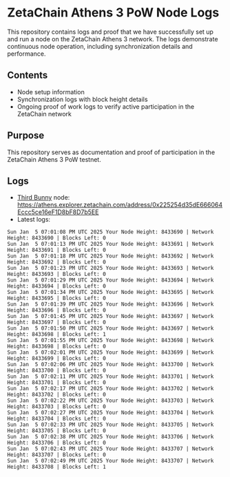 # ZetaChain Athens 3 PoW Node Logs
This repository contains logs and proof that we have successfully set up and run a node on the ZetaChain Athens 3 network. The logs demonstrate continuous node operation, including synchronization details and performance.

## Contents
- Node setup information
- Synchronization logs with block height details
- Ongoing proof of work logs to verify active participation in the ZetaChain network

## Purpose
This repository serves as documentation and proof of participation in the ZetaChain Athens 3 PoW testnet.

## Logs

- [Third Bunny](https://thirdbunny.xyz/) node: https://athens.explorer.zetachain.com/address/0x225254d35dE666064Eccc5ce16eF1D8bF8D7b5EE
- Latest logs:
```
Sun Jan  5 07:01:08 PM UTC 2025 Your Node Height: 8433690 | Network Height: 8433690 | Blocks Left: 0
Sun Jan  5 07:01:13 PM UTC 2025 Your Node Height: 8433691 | Network Height: 8433691 | Blocks Left: 0
Sun Jan  5 07:01:18 PM UTC 2025 Your Node Height: 8433692 | Network Height: 8433692 | Blocks Left: 0
Sun Jan  5 07:01:23 PM UTC 2025 Your Node Height: 8433693 | Network Height: 8433693 | Blocks Left: 0
Sun Jan  5 07:01:29 PM UTC 2025 Your Node Height: 8433694 | Network Height: 8433694 | Blocks Left: 0
Sun Jan  5 07:01:34 PM UTC 2025 Your Node Height: 8433695 | Network Height: 8433695 | Blocks Left: 0
Sun Jan  5 07:01:39 PM UTC 2025 Your Node Height: 8433696 | Network Height: 8433696 | Blocks Left: 0
Sun Jan  5 07:01:45 PM UTC 2025 Your Node Height: 8433697 | Network Height: 8433697 | Blocks Left: 0
Sun Jan  5 07:01:50 PM UTC 2025 Your Node Height: 8433697 | Network Height: 8433698 | Blocks Left: 1
Sun Jan  5 07:01:55 PM UTC 2025 Your Node Height: 8433698 | Network Height: 8433698 | Blocks Left: 0
Sun Jan  5 07:02:01 PM UTC 2025 Your Node Height: 8433699 | Network Height: 8433699 | Blocks Left: 0
Sun Jan  5 07:02:06 PM UTC 2025 Your Node Height: 8433700 | Network Height: 8433700 | Blocks Left: 0
Sun Jan  5 07:02:11 PM UTC 2025 Your Node Height: 8433701 | Network Height: 8433701 | Blocks Left: 0
Sun Jan  5 07:02:17 PM UTC 2025 Your Node Height: 8433702 | Network Height: 8433702 | Blocks Left: 0
Sun Jan  5 07:02:22 PM UTC 2025 Your Node Height: 8433703 | Network Height: 8433703 | Blocks Left: 0
Sun Jan  5 07:02:27 PM UTC 2025 Your Node Height: 8433704 | Network Height: 8433704 | Blocks Left: 0
Sun Jan  5 07:02:33 PM UTC 2025 Your Node Height: 8433705 | Network Height: 8433705 | Blocks Left: 0
Sun Jan  5 07:02:38 PM UTC 2025 Your Node Height: 8433706 | Network Height: 8433706 | Blocks Left: 0
Sun Jan  5 07:02:43 PM UTC 2025 Your Node Height: 8433707 | Network Height: 8433707 | Blocks Left: 0
Sun Jan  5 07:02:49 PM UTC 2025 Your Node Height: 8433707 | Network Height: 8433708 | Blocks Left: 1
```
